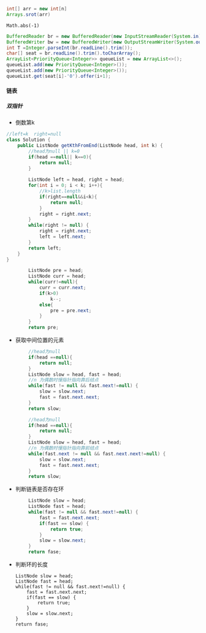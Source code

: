 ```java
int[] arr = new int[n]
Arrays.srot(arr)
```

```
Math.abs(-1)
```

```java
BufferedReader br = new BufferedReader(new InputStreamReader(System.in));
BufferedWriter bw = new BufferedWriter(new OutputStreamWriter(System.out));
int T =Integer.parseInt(br.readLine().trim());
char[] seat = br.readLine().trim().toCharArray();
ArrayList<PriorityQueue<Integer>> queueList = new ArrayList<>();
queueList.add(new PriorityQueue<Integer>());
queueList.add(new PriorityQueue<Integer>());
queueList.get(seat[i]-'0').offer(i+1);
```



#### 链表

##### 双指针

+ 倒数第k

```java
//left=k  right=null
class Solution {
    public ListNode getKthFromEnd(ListNode head, int k) {
        //head为null || k=0
        if(head ==null|| k==0){
            return null;
        }
        
        ListNode left = head, right = head;
        for(int i = 0; i < k; i++){
            //k>list.length
            if(right==null&&i<k){
                return null;
            }
            right = right.next;
        }
        while(right != null) {
            right = right.next;
            left = left.next;
        }
        return left;
    }
}
```

```java
        ListNode pre = head;
        ListNode curr = head;
        while(curr!=null){
            curr = curr.next;
            if(k>0)
                k--;
            else{
                pre = pre.next;
            }
        }
        return pre;
```

+ 获取中间位置的元素

```java
        //head为null
        if(head ==null){
            return null;
        }
        ListNode slow = head, fast = head;
		//n 为偶数时慢指针指向靠后结点
        while(fast != null && fast.next!=null) {
            slow = slow.next;
            fast = fast.next.next;
        }
        return slow;
```

```java
        //head为null
        if(head ==null){
            return null;
        }
        ListNode slow = head, fast = head;
		//n 为偶数时慢指针指向靠前结点
        while(fast.next != null && fast.next.next!=null) {
            slow = slow.next;
            fast = fast.next.next;
        }
        return slow;
```

+ 判断链表是否存在环

```java
        ListNode slow = head;
        ListNode fast = head;
        while(fast != null && fast.next!=null) {
            fast = fast.next.next;
            if(fast == slow) {
                return true;
            }
            slow = slow.next;
        }
        return fase;
```

+ 判断环的长度

      ListNode slow = head;
      ListNode fast = head;
      while(fast != null && fast.next!=null) {
          fast = fast.next.next;
          if(fast == slow) {
              return true;
          }
          slow = slow.next;
      }
      return fase;

